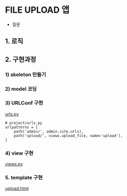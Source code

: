 # FILE UPLOAD 앱

* 질문


## 1. 로직

## 2. 구현과정

### 1) skeleton 만들기

### 2) model 코딩

### 3) URLConf 구현

[urls.py](urls.py)

```
# project/urls.py
urlpatterns = [
    path('admin/', admin.site.urls),
    path('upload/', views.upload_file, name='upload'),
]
```

### 4) view 구현

[views.py](views.py)

### 5. template 구현

[upload.html](../templates/upload.html)


